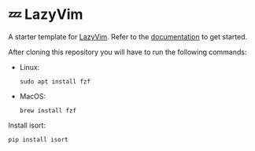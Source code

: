 # 💤 LazyVim

A starter template for [LazyVim](https://github.com/LazyVim/LazyVim).
Refer to the [documentation](https://lazyvim.github.io/installation) to get started.

After cloning this repository you will have to run the following commands:

- Linux:

  ```shell
  sudo apt install fzf
  ```

- MacOS:

  ```shell
  brew install fzf
  ```

Install isort:

```bash
pip install isort
```
